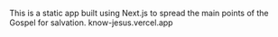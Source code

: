 This is a static app built using Next.js to spread the main points of the Gospel for salvation.
know-jesus.vercel.app